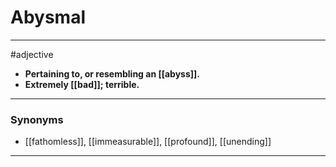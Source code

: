 # Abysmal
---
#adjective
- **Pertaining to, or resembling an [[abyss]].**
- **Extremely [[bad]]; terrible.**
---
### Synonyms
- [[fathomless]], [[immeasurable]], [[profound]], [[unending]]
---
